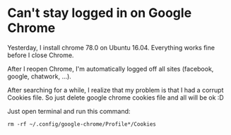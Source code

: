 # Can't stay logged in on Google Chrome

Yesterday, I install chrome 78.0 on Ubuntu 16.04. Everything works fine before I
close Chrome.

After I reopen Chrome, I'm automatically logged off all sites (facebook, google,
chatwork, ...).

After searching for a while, I realize that my problem is that I had a corrupt
Cookies file. So just delete google chrome cookies file and all will be ok :D

Just open terminal and run this command:

`rm -rf ~/.config/google-chrome/Profile*/Cookies`
